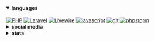 <details open>
<summary><b>languages</b></summary>
<br>
<!-- <a href="#"><img src="https://i.imgur.com/aE3bj6X.png" alt='html5' height='26px'></a>
<a href="#"><img src="https://i.imgur.com/S0Iprni.png" alt='css3' height='26px'></a> -->
<!-- <a href="#"><img src="https://i.imgur.com/t7BYSKe.png" alt='sass' height='26px'></a> -->
<!-- <a href="#"><img src="https://i.imgur.com/7a4FXbu.png" alt='react' height='26px'></a>
<a href="#"><img src="https://i.imgur.com/X8YrqqI.png" alt='gatsby' height='26px'></a>
<a href="#"><img src="https://i.imgur.com/ICcnSDY.png" alt='graphQL' height='26px'></a>
<a href="#"><img src="https://i.imgur.com/yqQWM4Y.png" alt='node.js' height='26px'></a>
<a href="#"><img src="https://i.imgur.com/TAe1i3i.png" alt='deno' height='26px'></a>
<a href="#"><img src="https://i.imgur.com/v7H2uW1.png" alt='sql' height='26px'></a>
<a href="#"><img src="https://i.imgur.com/MZXYfIY.png" alt='mysql' height='26px'></a>
<a href="#"><img src="https://i.imgur.com/zhaqUsk.png" alt='mongoDB' height='26px'></a><br> -->
<a href="#"><img src="https://upload.wikimedia.org/wikipedia/commons/2/27/PHP-logo.svg" alt='PHP' height='26px'></a>
<a href="#"><img src="https://upload.wikimedia.org/wikipedia/commons/3/3d/LaravelLogo.png" alt='Laravel' height='26px'></a>
<a href="#"><img src="https://i.imgur.com/5MOwKsH.png" alt='Livewire' height='26px'></a>
<a href="#"><img src="https://i.imgur.com/r2mqDzW.png" alt='javascript' height='26px'></a>
<!-- <a href="#"><img src="https://i.imgur.com/7eUUs1C.png" alt='cpp' height='26px'></a> -->
<!-- <a href="#"><img src="https://i.imgur.com/cn9vM7W.png" alt='c' height='26px'></a> -->
<!-- <a href="#"><img src="https://i.imgur.com/pk25lOJ.png" alt='visual studio code' height='26px'></a> -->
<a href="#"><img src="https://i.imgur.com/8GoGwa2.png" alt='git' height='26px'></a>
<a href="#"><img src="https://i.imgur.com/9xBQtt5.png" alt='phpstorm' height='26px'></a>
<!-- <a href="#"><img src="https://i.imgur.com/S4efLO7.png" alt='github' height='26px'></a> -->
<br>
<!-- <sup>definetely not superficial</sup> not anymore:) -->
</details>

<details>
<summary><b>social media</b></summary>
<br>
<a href="https://github.com/reihanboo"><img src="https://i.imgur.com/2YVUmzw.png" alt='github' height='26px'></a>
<!-- <a href="https://twitter.com/repetitiveblue"><img src="https://i.imgur.com/QB6RXZM.png" alt='twitter' height='26px'></a> -->
<a href="https://stackoverflow.com/users/17724474"><img src="https://i.imgur.com/UPaTXgB.png" alt='stackoverflow' height='26px'></a>
<a href="https://www.youtube.com/channel/UCG30ADu-lMYQeq2zrL__bQg"><img src="https://i.imgur.com/SJuuB3k.png" alt='youtube' height='26px'></a>
<!-- <a href="https://discord.com/users/674994297644384257"><img src="https://i.imgur.com/ZbAGnEk.png" alt='discord' height='26px'></a> -->
</details>

<details>
<summary><b>stats</b></summary>
<br>
<img src="https://raw.githubusercontent.com/repetitiveblue/repetitiveblue/master/profile-summary-card-output/solarized/3-stats.svg">
<img src="https://raw.githubusercontent.com/repetitiveblue/repetitiveblue/master/profile-summary-card-output/solarized/4-productive-time.svg">
</details>
